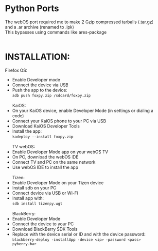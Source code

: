 # Python Ports
The webOS port required me to make 2 Gzip compressed tarballs (.tar.gz) and a .ar archive (renamed to .ipk) <br>
This bypasses using commands like ares-package <br>
<br>
# INSTALLATION: <br>
Firefox OS: <br>
- Enable Developer mode <br>
- Connect the device via USB <br>
- Push the app to the device:<br>
   ```adb push foxpy.zip /sdcard/foxpy.zip``` <br>
   <br>
KaiOS: <br>
 - On your KaiOS device, enable Developer Mode (in settings or dialing a code) <br>
 - Connect your KaiOS phone to your PC via USB <br>
 - Download KaiOS Developer Tools <br>
 - Install the app: <br>
    ```kadeploy --install foxpy.zip``` <br>
   <br>
TV webOS: <br>
- Enable Developer Mode app on your webOS TV <br>
- On PC, download the webOS IDE <br>
- Connect TV and PC on the same network <br>
- Use webOS IDE to install the app <br>
   <br>
Tizen: <br>
- Enable Developer Mode on your Tizen device <br>
- Install sdb on your PC <br>
- Connect device via USB or Wi-Fi <br>
- Install app with: <br>
  ```sdb install tizenpy.wgt``` <br>
   <br>
BlackBerry: <br>
 - Enable Developer Mode <br>
 - Connect the device to your PC <br>
 - Download BlackBerry SDK Tools <br>
 - Replace <ip> with the device serial or ID and <pass> with the device password: <br>
   ```blackberry-deploy -installApp -device <ip> -password <pass> pyberry.bar``` <br>
